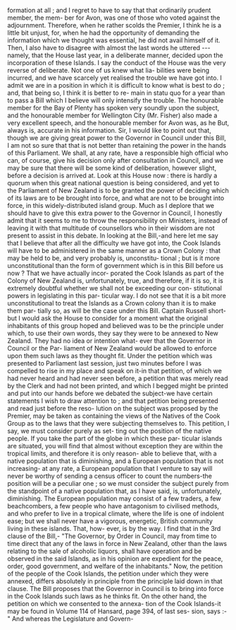 formation at all ; and I regret to have to say that that ordinarily prudent member, the mem- ber for Avon, was one of those who voted against the adjournment. Therefore, when he rather scolds the Premier, I think he is a little bit unjust, for, when he had the opportunity of demanding the information which we thought was essential, he did not avail himself of it. Then, I also have to disagree with almost the last words he uttered --- namely, that the House last year, in a deliberate manner, decided upon the incorporation of these Islands. I say the conduct of the House was the very reverse of deliberate. Not one of us knew what lia- bilities were being incurred, and we have scarcely yet realised the trouble we have got into. I admit we are in a position in which it is difficult to know what is best to do ; and, that being so, I think it is better to re- main in statu quo for a year than to pass a Bill which I believe will only intensify the trouble. The honourable member for the Bay of Plenty has spoken very soundly upon the subject, and the honourable member for Wellington City (Mr. Fisher) also made a very excellent speech, and the honourable member for Avon was, as he But, always is, accurate in his information. Sir, I would like to point out that, though we are giving great power to the Governor in Council under this Bill, I am not so sure that that is not better than retaining the power in the hands of this Parliament. We shall, at any rate, have a responsible high official who can, of course, give his decision only after consultation in Council, and we may be sure that there will be some kind of deliberation, however slight, before a decision is arrived at. Look at this House now : there is hardly a quorum when this great national question is being considered, and yet to the Parliament of New Zealand is to be granted the power of deciding which of its laws are to be brought into force, and what are not to be brought into force, in this widely-distributed island group. Much as I deplore that we should have to give this extra power to the Governor in Council, I honestly admit that it seems to me to throw the responsibility on Ministers, instead of leaving it with that multitude of counsellors who in their wisdom are not present to assist in this debate. In looking at the Bill,-and here let me say that I believe that after all the difficulty we have got into, the Cook Islands will have to be administered in the same manner as a Crown Colony : that may be held to be, and very probably is, unconstitu- tional ; but is it more unconstitutional than the form of government which is in this Bill before us now ? That we have actually incor- porated the Cook Islands as part of the Colony of New Zealand is, unfortunately, true, and therefore, if it is so, it is extremely doubtful whether we shall not be exceeding our con- stitutional powers in legislating in this par- ticular way. I do not see that it is a bit more unconstitutional to treat the Islands as a Crown colony than it is to make them par- tially so, as will be the case under this Bill. Captain Russell short-but I would ask the House to consider for a moment what the original inhabitants of this group hoped and believed was to be the principle under which, to use their own words, they say they were to be annexed to New Zealand. They had no idea or intention what- ever that the Governor in Council or the Par- liament of New Zealand would be allowed to enforce upon them such laws as they thought fit. Under the petition which was presented to Parliament last session, just two minutes before I was compelled to rise in my place and speak on it-in that petition, of which we had never heard and had never seen before, a petition that was merely read by the Clerk and had not been printed, and which I begged might be printed and put into our hands before we debated the subject-we have certain statements I wish to draw attention to ; and that petition being presented and read just before the reso- lution on the subject was proposed by the Premier, may be taken as containing the views of the Natives of the Cook Group as to the laws that they were subjecting themselves to. This petition, I say, we must consider purely as set- ting out the position of the native people. If you take the part of the globe in which these par- ticular islands are situated, you will find that almost without exception they are within the tropical limits, and therefore it is only reason- able to believe that, with a native population that is diminishing, and a European population that is not increasing- at any rate, a European population that I venture to say will never be worthy of sending a census officer to count the numbers-the position will be a peculiar one ; so we must consider the subject purely from the standpoint of a native population that, as I have said, is, unfortunately, diminishing. The European population may consist of a few traders, a few beachcombers, a few people who have antagonism to civilised methods, and who prefer to live in a tropical climate, where the life is one of indolent ease; but we shall never have a vigorous, energetic, British community living in these islands. That, how- ever, is by the way. I find that in the 3rd clause of the Bill,- "The Governor, by Order in Council, may from time to time direct that any of the laws in force in New Zealand, other than the laws relating to the sale of alcoholic liquors, shall have operation and be observed in the said Islands, as in his opinion are expedient for the peace, order, good government, and welfare of the inhabitants." Now, the petition of the people of the Cook Islands, the petition under which they were annexed, differs absolutely in principle from the principle laid down in that clause. The Bill proposes that the Governor in Council is to bring into force in the Cook Islands such laws as he thinks fit. On the other hand, the petition on which we consented to the annexa- tion of the Cook Islands-it may be found in Volume 114 of Hansard, page 394, of last ses- sion, says :- " And whereas the Legislature and Govern- 